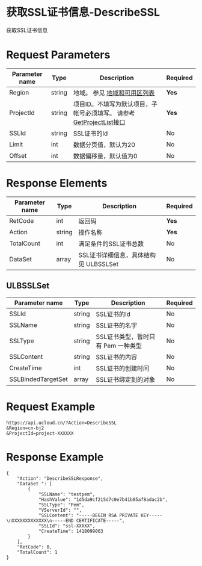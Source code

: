 # 获取SSL证书信息-DescribeSSL

获取SSL证书信息

# Request Parameters
|Parameter name|Type|Description|Required|
|---|---|---|---|
|Region|string|地域。 参见 [地域和可用区列表](api/summary/regionlist)|**Yes**|
|ProjectId|string|项目ID。不填写为默认项目，子帐号必须填写。 请参考[GetProjectList接口](api/summary/get_project_list)|**Yes**|
|SSLId|string|SSL证书的Id|No|
|Limit|int|数据分页值，默认为20|No|
|Offset|int|数据偏移量，默认值为0|No|

# Response Elements
|Parameter name|Type|Description|Required|
|---|---|---|---|
|RetCode|int|返回码|**Yes**|
|Action|string|操作名称|**Yes**|
|TotalCount|int|满足条件的SSL证书总数|No|
|DataSet|array|SSL证书详细信息，具体结构见 ULBSSLSet|No|

## ULBSSLSet
|Parameter name|Type|Description|Required|
|---|---|---|---|
|SSLId|string|SSL证书的Id|No|
|SSLName|string|SSL证书的名字|No|
|SSLType|string|SSL证书类型，暂时只有 Pem 一种类型|No|
|SSLContent|string|SSL证书的内容|No|
|CreateTime|int|SSL证书的创建时间|No|
|SSLBindedTargetSet|array|SSL证书绑定到的对象|No|

# Request Example
```
https://api.ucloud.cn/?Action=DescribeSSL
&Region=cn-bj2
&ProjectId=project-XXXXXX
```

# Response Example
```
{
    "Action": "DescribeSSLResponse", 
    "DataSet ": [
        {
            "SSLName": "testpem", 
            "HashValue": "1d5da9cf215d7c0e7b41b85af8adac2b", 
            "SSLType": "Pem", 
            "VServerId": "", 
            "SSLContent": "-----BEGIN RSA PRIVATE KEY-----\nXXXXXXXXXXXXX\n-----END CERTIFICATE-----", 
            "SSLId": "ssl-XXXXX", 
            "CreateTime": 1418099063
        }
    ], 
    "RetCode": 0, 
    "TotalCount": 1
}
```

